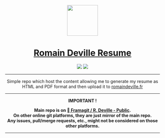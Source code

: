 <div align="center" style="text-align: center;">
  <!-- Project Title -->
  <a href="https://framagit.org/rdeville.public/romaindeville.fr">
    <img src="assets/img/meta/logo_rdeville.svg" width="100px">
    <h1>Romain Deville Resume</h1>
  </a>


  <!-- Project Badges -->
  <img src="https://img.shields.io/badge/license-MIT%20%2F%20Beerware-informational?style=flat-square&logo=appveyor">
  <img src="https://framagit.org/rdeville.public/romaindeville.fr/badges/master/pipeline.svg?style=flat-square&logo=appveyor">

--------------------------------------------------------------------------------

Simple repo which host the content allowing me to generate my resume as HTML and
PDF format and then upload it to <a href="https://romaindeville.fr">romaindeville.fr</a>

--------------------------------------------------------------------------------

  <b>
IMPORTANT !

Main repo is on <a href="https://framagit.org/rdeville.public/romaindeville.fr"> Framagit / R. Deville - Public</a>.<br>
On other online git platforms, they are just mirror of the main repo.<br>
Any issues, pull/merge requests, etc., might not be considered on those other
platforms.
  </b>

--------------------------------------------------------------------------------

</div>
